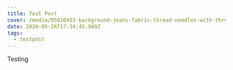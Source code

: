 ```yaml
---
title: Test Post
cover: /media/95810453-background-jeans-fabric-thread-needles-with-threads-colorful-background-concept-sewing-business-busi.jpg
date: 2020-05-26T17:34:45.949Z
tags:
  - testpost
---
```

Testing